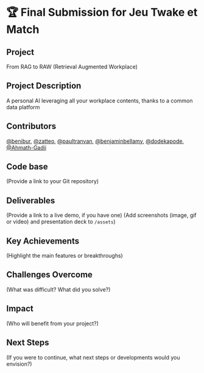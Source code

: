 # 🏆 Final Submission for Jeu Twake et Match

## Project
From RAG to RAW (Retrieval Augmented Workplace)

## Project Description
A personal AI leveraging all your workplace contents, thanks to a common data platform


## Contributors
<a href="https://github.com/benibur">@benibur</a>, <a href="https://github.com/zatteo">@zatteo</a>, <a href="https://github.com/paultranvan">@paultranvan</a>, <a href="https://github.com/benjaminbellamy">@benjaminbellamy</a>, <a href="https://github.com/dodekapode">@dodekapode</a>, <a href="https://github.com/Ahmath-Gadji">@Ahmath-Gadji</a>

## Code base
(Provide a link to your Git repository)

## Deliverables 
(Provide a link to a live demo, if you have one)
(Add screenshots (image, gif or video) and presentation deck to `/assets`)

## Key Achievements
(Highlight the main features or breakthroughs)

## Challenges Overcome
(What was difficult? What did you solve?)

## Impact
(Who will benefit from your project?)

## Next Steps
(If you were to continue, what next steps or developments would you envision?)
